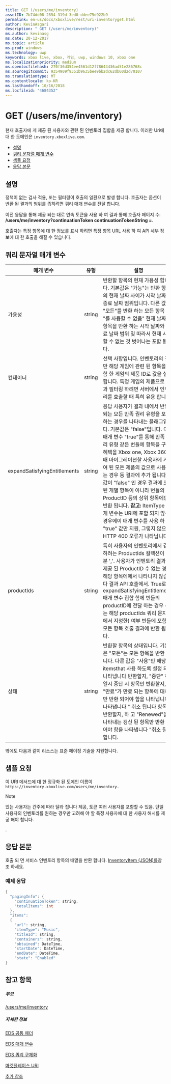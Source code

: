```yaml
---
title: GET (/users/me/inventory)
assetID: 7b74dd08-2854-319d-3ed0-ddee75d922b9
permalink: en-us/docs/xboxlive/rest/uri-inventoryget.html
author: KevinAsgari
description: " GET (/users/me/inventory)"
ms.author: kevinasg
ms.date: 20-12-2017
ms.topic: article
ms.prod: windows
ms.technology: uwp
keywords: xbox live, xbox, 게임, uwp, windows 10, xbox one
ms.localizationpriority: medium
ms.openlocfilehash: 270f36d354ee4561d12f78644436ad51e286768c
ms.sourcegitcommit: 9354909f9351b9635bee9bb2dc62db60d2d70107
ms.translationtype: MT
ms.contentlocale: ko-KR
ms.lasthandoff: 10/16/2018
ms.locfileid: "4684352"
---
```

# <a name="get-usersmeinventory"></a>GET (/users/me/inventory)
현재 호출자에 게 제공 된 사용자와 관련 된 인벤토리 집합을 제공 합니다.
이러한 Uri에 대 한 도메인은 `inventory.xboxlive.com`.

  * [설명](#ID4EV)
  * [쿼리 문자열 매개 변수](#ID4EHB)
  * [샘플 요청](#ID4EDE)
  * [응답 본문](#ID4ERE)

<a id="ID4EV"></a>


## <a name="remarks"></a>설명

정책이 없는 검사 적용, 또는 필터링이 호출의 일환으로 발생 합니다. 호출자는 옵션이 반환 된 결과의 범위를 좁히려면 쿼리 매개 변수를 전달 합니다.

이전 응답을 통해 제공 되는 대로 연속 토큰을 사용 하 여 결과 통해 호출자 페이지 수: **/users/me/inventory?continuationToken continuationTokenString =**.

호출자는 특정 항목에 대 한 정보를 표시 하려면 특정 항목 URL 사용 하 여 API 세부 정보에 대 한 호출을 해질 수 있습니다.

<a id="ID4EHB"></a>


## <a name="query-string-parameters"></a>쿼리 문자열 매개 변수

| 매개 변수| 유형| 설명|
| --- | --- | --- |
| 가용성| string| 반환할 항목의 현재 가용성 합니다. 기본값은 "가능"는 반환 항목의 현재 날짜 사이가 시작 날짜와 종료 날짜 범위입니다. 다른 값 "모든"를 반환 하는 모든 항목 및 "를 사용할 수 없음" 현재 날짜의 항목을 반환 하는 시작 날짜와 종료 날짜 범위 및 따라서 현재 사용할 수 없는 것 벗어나는 포함 됩니다. |
| 컨테이너| string| 선택 사항입니다. 인벤토리의 결과만 해당 게임에 관련 된 항목을 포함 한 게임의 제품 ID로 값을 설정 합니다. 특정 게임의 제품으로 결과 필터링 하려면 서버에서 인벤토리를 호출할 때 특히 유용 합니다.|
| expandSatisfyingEntitlements| string| 응답 사용자가 결과 내에서 반환 되는 모든 만족 권리 유형을 포함 하는 경우를 나타내는 플래그입니다. 기본값은 "false"입니다. 이 매개 변수 "true"를 통해 만족 권리 유형 같은 번들에 항목을 구독 혜택을 Xbox one, Xbox 360 구매 마이그레이션할 사용자에 게 부여 된 모든 제품의 값으로 사용 되는 경우 등 결과에 추가 됩니다. 이 값이 "false" 인 경우 결과에 포함 된 개별 항목이 아니라 번들의 ProductID 등의 상위 항목에만 반환 됩니다. **참고:** ItemType 매개 변수는 URI에 포함 되지 않은 경우에이 매개 변수를 사용 하 여 "true" 값만 지원, 그렇지 않으면 HTTP 400 오류가 나타납니다. |  
  | productIds | string |  특히 사용자의 인벤토리에서 검색 하려는 ProductIds 컬렉션이 구분 ','.  사용자가 인벤토리 결과에 제공 된 ProductID 수 없는 경우 해당 항목에에서 나타나지 않습니다 결과 API 호출에서. True로 expandSatisfyingEntitlements 매개 변수 집합 함께 번들의 productID에 전달 하는 경우 (또는 해당 productIds 쿼리 문자열에서 지정한) 여부 번들에 포함 된 모든 항목 호출 결과에 반환 됩니다.   |
  | 상태 | string | 반환할 항목의 상태입니다. 기본값은 "모든"는 모든 항목을 반환 합니다. 다른 값은 "사용"만 해당 itemsthat 사용 하도록 설정 되어 나타냅니다 반환할지, "중단" 하는 일시 중단 시 항목만 반환할지, "만료"가 만료 되는 항목에 대해서만 반환 되어야 함을 나타냅니다, 나타냅니다 " 취소 됩니다 항목만 반환할지, 하 고 "Renewed"을 나타내는 갱신 된 항목만 반환 되어야 함을 나타냅니다 "취소 됨, 합니다.  |

밖에도 다음과 같이 리소스는 표준 페이징 기술을 지원합니다.

<a id="ID4EDE"></a>


## <a name="sample-request"></a>샘플 요청

이 URI 메서드에 대 한 정규화 된 도메인 이름이 `https://inventory.xboxlive.com/users/me/inventory.
         `

> [!NOTE] 
> 있는 사용자는 간주에 따라 달라 집니다 제공, 토큰 여러 사용자를 포함할 수 있음. 단일 사용자의 인벤토리를 원하는 경우만 고려해 야 할 특정 사용자에 대 한 사용자 해시를 제공 해야 합니다.

.

<a id="ID4ERE"></a>


## <a name="response-body"></a>응답 본문

호출 되 면 서비스 인벤토리 항목의 배열을 반환 합니다. [InventoryItem (JSON)를](../../json/json-inventoryitem.md)참조 하세요.

<a id="ID4E4E"></a>


### <a name="sample-response"></a>예제 응답


```cpp
{
  "pagingInfo": {
    "continuationToken": string,
    "totalItems": int
  },
  "items":
  {
    "url": string,
    "itemType": "Music",
    "titleId": string,
    "containers": string,
    "obtained": DateTime,
    "startDate": DateTime,
    "endDate": DateTime,
    "state": "Enabled"  
}

```


<a id="ID4EHF"></a>


## <a name="see-also"></a>참고 항목

<a id="ID4EJF"></a>


##### <a name="parent"></a>부모

[/users/me/inventory](uri-inventory.md)


<a id="ID4ETF"></a>


##### <a name="further-information"></a>자세한 정보

[EDS 공통 헤더](../../additional/edscommonheaders.md)

 [EDS 매개 변수](../../additional/edsparameters.md)

 [EDS 쿼리 구체화](../../additional/edsqueryrefiners.md)

 [마켓플레이스 URI](atoc-reference-marketplace.md)

 [추가 참조](../../additional/atoc-xboxlivews-reference-additional.md)
